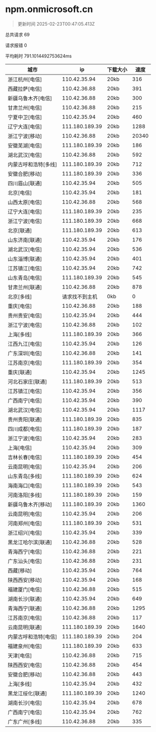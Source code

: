 
  # npm.onmicrosoft.cn

  > 更新时间 2025-02-23T00:47:05.413Z
  
  总共请求 69

  请求报错 0

  平均耗时 791.1014492753624ms

|城市|ip|下载大小|速度|
|-----|----------|---|---|
|浙江杭州[电信]|110.42.35.94|20kb|316|
|西藏拉萨[电信]|110.42.36.88|20kb|391|
|新疆乌鲁木齐[电信]|110.42.36.88|20kb|300|
|甘肃兰州[电信]|110.42.36.88|20kb|215|
|宁夏中卫[电信]|110.42.35.94|20kb|460|
|辽宁大连[电信]|111.180.189.39|20kb|1288|
|浙江宁波[移动]|110.42.36.88|20kb|20340|
|安徽芜湖[电信]|111.180.189.39|20kb|186|
|湖北武汉[电信]|110.42.36.88|20kb|592|
|内蒙古呼和浩特[多线]|111.180.189.39|20kb|712|
|安徽合肥[移动]|111.180.189.39|20kb|336|
|四川眉山[联通]|110.42.35.94|20kb|505|
|北京[电信]|110.42.35.94|20kb|181|
|山西太原[电信]|110.42.36.88|20kb|568|
|辽宁大连[电信]|111.180.189.39|20kb|235|
|浙江宁波[电信]|111.180.189.39|20kb|668|
|北京[联通]|111.180.189.39|20kb|613|
|山东济南[联通]|110.42.35.94|20kb|176|
|湖北武汉[电信]|110.42.35.94|20kb|536|
|山东淄博[联通]|110.42.35.94|20kb|401|
|江苏镇江[电信]|110.42.35.94|20kb|742|
|山东青岛[电信]|111.180.189.39|20kb|545|
|甘肃兰州[联通]|110.42.36.88|20kb|878|
|北京[多线]|请求找不到主机|0kb|0|
|重庆[电信]|110.42.36.88|20kb|188|
|贵州贵安[电信]|110.42.35.94|20kb|444|
|浙江宁波[电信]|110.42.36.88|20kb|102|
|上海[多线]|111.180.189.39|20kb|366|
|江西九江[电信]|110.42.35.94|20kb|126|
|广东深圳[电信]|110.42.36.88|20kb|141|
|江苏南京[电信]|111.180.189.39|20kb|354|
|重庆[联通]|110.42.35.94|20kb|1245|
|河北石家庄[联通]|111.180.189.39|20kb|513|
|江苏镇江[电信]|110.42.35.94|20kb|356|
|广西南宁[电信]|110.42.35.94|20kb|390|
|湖北武汉[电信]|110.42.35.94|20kb|1117|
|贵州贵阳[联通]|111.180.189.39|20kb|835|
|四川成都[电信]|111.180.189.39|20kb|187|
|浙江宁波[电信]|110.42.35.94|20kb|283|
|上海[电信]|110.42.35.94|20kb|309|
|吉林长春[电信]|111.180.189.39|20kb|454|
|云南昆明[电信]|110.42.35.94|20kb|206|
|山东青岛[多线]|111.180.189.39|20kb|624|
|海南海口[电信]|111.180.189.39|20kb|543|
|河南洛阳[多线]|111.180.189.39|20kb|159|
|新疆乌鲁木齐[移动]|111.180.189.39|20kb|1360|
|云南昆明[电信]|110.42.35.94|20kb|206|
|河南郑州[电信]|111.180.189.39|20kb|531|
|浙江绍兴[电信]|110.42.35.94|20kb|339|
|黑龙江哈尔滨[联通]|110.42.36.88|20kb|528|
|青海西宁[电信]|110.42.36.88|20kb|221|
|广东汕头[电信]|110.42.36.88|20kb|231|
|西藏[移动]|110.42.35.94|20kb|764|
|陕西西安[移动]|110.42.35.94|20kb|168|
|福建厦门[电信]|110.42.36.88|20kb|515|
|湖南长沙[联通]|110.42.35.94|20kb|649|
|青海西宁[联通]|110.42.36.88|20kb|1295|
|江苏南京[电信]|110.42.36.88|20kb|117|
|云南昆明[联通]|111.180.189.39|20kb|1640|
|内蒙古呼和浩特[电信]|111.180.189.39|20kb|204|
|福建泉州[电信]|111.180.189.39|20kb|633|
|天津[电信]|110.42.36.88|20kb|715|
|陕西西安[电信]|110.42.36.88|20kb|454|
|安徽合肥[移动]|110.42.36.88|20kb|443|
|上海[多线]|110.42.35.94|20kb|432|
|黑龙江绥化[联通]|111.180.189.39|20kb|1240|
|湖南长沙[电信]|110.42.35.94|20kb|678|
|广西南宁[电信]|110.42.35.94|20kb|762|
|广东广州[多线]|110.42.36.88|20kb|335|

  